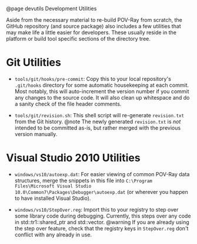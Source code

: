 @page devutils  Development Utilities


Aside from the necessary material to re-build POV-Ray from scratch, the GitHub repository (and source package) also
includes a few utilities that may make life a little easier for developers. These usually reside in the platform or
build tool specific sections of the directory tree.


Git Utilities
=============

  - `tools/git/hooks/pre-commit`: Copy this to your local repository's `.git/hooks` directory for some automatic
    housekeeping at each commit. Most notably, this will auto-increment the version number if you commit any changes to
    the source code. It will also clean up whitespace and do a sanity check of the file header comments.

  - `tools/git/revision.sh`: This shell script will re-generate `revision.txt` from the Git history.
    @note
        The newly generated `revision.txt` is _not_ intended to be committed as-is, but rather merged with the
        previous version manually.


Visual Studio 2010 Utilities
============================

  - `windows/vs10/autoexp.dat`: For easier viewing of common POV-Ray data structures, merge the snippets in this file
    into `C:\Program Files\Microsoft Visual Studio 10.0\Common7\Packages\Debugger\autoexp.dat` (or wherever you happen
    to have installed Visual Studio).

  - `windows/vs10/StepOver.reg`: Import this to your registry to step over some library code during debugging.
    Currently, this steps over any code in std::tr1::shared_ptr and std::vector.
    @warning
        If you are already using the step over feature, check that the registry keys in `StepOver.reg` don't
        conflict with any already in use.
